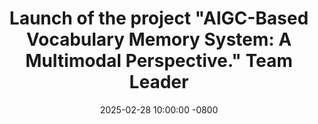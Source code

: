 ---
title: >-
  Launch of the project "AIGC-Based Vocabulary Memory System: A Multimodal Perspective."
  <span class="badge badge-pill badge-info">Team Leader</span>
date: 2025-02-28 10:00:00 -0800
---